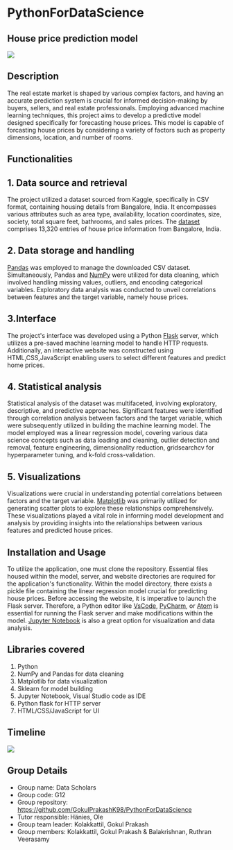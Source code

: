 # PythonForDataScience
## House price prediction model
![](https://github.com/GokulPrakashK98/PythonForDataScience/blob/main/Images/banner.png?raw=true)
## Description
The real estate market is shaped by various complex factors, and having an accurate prediction system is crucial for informed decision-making by buyers, sellers, and real estate professionals. Employing advanced machine learning techniques, this project aims to develop a predictive model designed specifically for forecasting house prices. This model is capable of forcasting house prices by considering a variety of factors such as property dimensions, location, and number of rooms.
## Functionalities
## 1. Data source and retrieval
The project utilized a dataset sourced from Kaggle, specifically in CSV format, containing housing details from Bangalore, India. It encompasses various attributes such as area type, availability, location coordinates, size, society, total square feet, bathrooms, and sales prices. The [dataset](https://www.kaggle.com/datasets/amitabhajoy/bengaluru-houseprice-data) comprises 13,320 entries of house price information from Bangalore, India.
## 2. Data storage and handling
[Pandas](https://pandas.pydata.org/docs/) was employed to manage the downloaded CSV dataset. Simultaneously, Pandas and [NumPy](https://numpy.org/) were utilized for data cleaning, which involved handling missing values, outliers, and encoding categorical variables. Exploratory data analysis was conducted to unveil correlations between features and the target variable, namely house prices.
## 3.Interface
The project's interface was developed using a Python [Flask](https://flask.palletsprojects.com/en/3.0.x/) server, which utilizes a pre-saved machine learning model to handle HTTP requests. Additionally, an interactive website was constructed using HTML,CSS,JavaScript enabling users to select different features and predict home prices.
## 4. Statistical analysis
Statistical analysis of the dataset was multifaceted, involving exploratory, descriptive, and predictive approaches. Significant features were identified through correlation analysis between factors and the target variable, which were subsequently utilized in building the machine learning model. The model employed was a linear regression model, covering various data science concepts such as data loading and cleaning, outlier detection and removal, feature engineering, dimensionality reduction, gridsearchcv for hyperparameter tuning, and k-fold cross-validation.
## 5. Visualizations
Visualizations were crucial in understanding potential correlations between factors and the target variable. [Matplotlib](https://matplotlib.org/) was primarily utilized for generating scatter plots to explore these relationships comprehensively. These visualizations played a vital role in informing model development and analysis by providing insights into the relationships between various features and predicted house prices.
## Installation and Usage
To utilize the application, one must clone the repository. Essential files housed within the model, server, and website directories are required for the application's functionality. Within the model directory, there exists a pickle file containing the linear regression model crucial for predicting house prices. Before accessing the website, it is imperative to launch the Flask server. Therefore, a Python editor like [VsCode](https://code.visualstudio.com/), [PyCharm](https://www.jetbrains.com/pycharm/), or [Atom](https://atom-editor.cc/) is essential for running the Flask server and make modifications within the model. [Jupyter Notebook](https://jupyter.org/install) is also a great option for visualization and data analysis.
## Libraries covered
1) Python
2) NumPy and Pandas for data cleaning
3) Matplotlib for data visualization
4) Sklearn for model building
5) Jupyter Notebook, Visual Studio code as IDE
6) Python flask for HTTP server
7) HTML/CSS/JavaScript for UI
## Timeline
![](https://github.com/GokulPrakashK98/PythonForDataScience/blob/main/Images/timeline.png?raw=true)
## Group Details
* Group name: Data Scholars
* Group code: G12
* Group repository: https://github.com/GokulPrakashK98/PythonForDataScience
* Tutor responsible: Hänies, Ole
* Group team leader: Kolakkattil, Gokul Prakash
* Group members: Kolakkattil, Gokul Prakash & Balakrishnan, Ruthran Veerasamy

